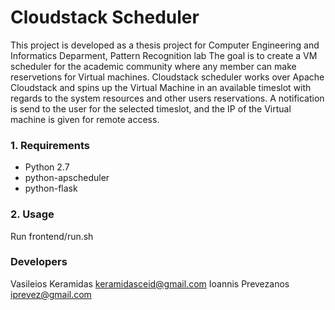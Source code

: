 # Cloudstack Scheduler

This project is developed as a thesis project for Computer Engineering and Informatics Deparment, Pattern Recognition lab
The goal is to create a VM scheduler for the academic community where any member can make reservetions for Virtual machines. Cloudstack scheduler works over Apache Cloudstack and spins up the Virtual Machine in an available timeslot with regards to the system resources and other users reservations.
A notification is send to the user for the selected timeslot, and the IP of the Virtual machine is given for remote access.

### 1. Requirements
* Python 2.7
* python-apscheduler
* python-flask

### 2. Usage
Run frontend/run.sh

### Developers
Vasileios Keramidas <keramidasceid@gmail.com>
Ioannis Prevezanos <iprevez@gmail.com>
